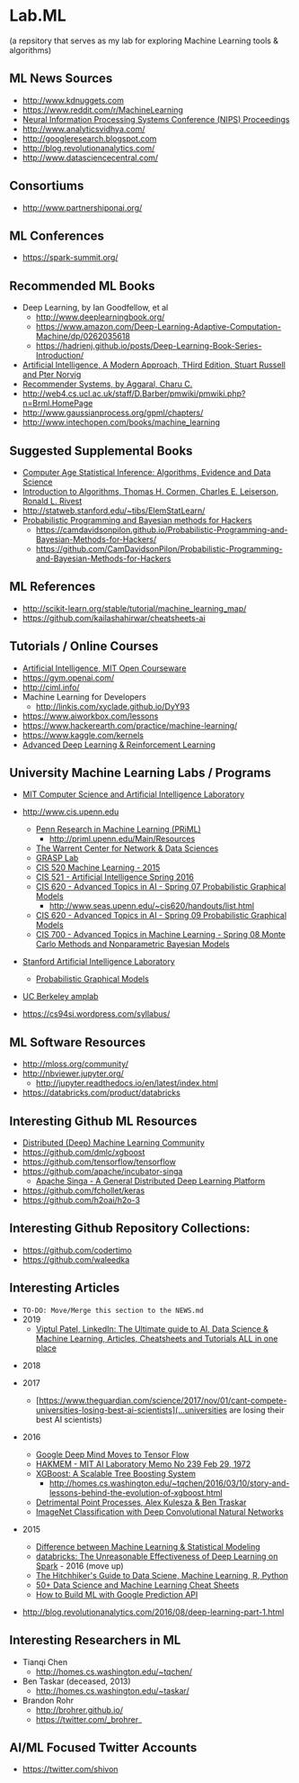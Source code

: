 # Lab.ML
(a repsitory that serves as my lab for exploring Machine Learning tools & algorithms)

## ML News Sources
* http://www.kdnuggets.com
* https://www.reddit.com/r/MachineLearning
* [Neural Information Processing Systems Conference (NIPS) Proceedings](http://papers.nips.cc/)
* http://www.analyticsvidhya.com/ 
* http://googleresearch.blogspot.com
* http://blog.revolutionanalytics.com/
* http://www.datasciencecentral.com/



## Consortiums
* http://www.partnershiponai.org/


## ML Conferences
* https://spark-summit.org/


## Recommended ML Books
* Deep Learning, by Ian Goodfellow, et al
	* http://www.deeplearningbook.org/
	* https://www.amazon.com/Deep-Learning-Adaptive-Computation-Machine/dp/0262035618 
    * https://hadrienj.github.io/posts/Deep-Learning-Book-Series-Introduction/
* [Artificial Intelligence, A Modern Approach, THird Edition, Stuart Russell and Pter Norvig](https://www.amazon.com/Artificial-Intelligence-Modern-Approach-3rd/dp/0136042597/)
* [Recommender Systems, by Aggaral, Charu C.](http://www.springer.com/gp/book/9783319296579)
* http://web4.cs.ucl.ac.uk/staff/D.Barber/pmwiki/pmwiki.php?n=Brml.HomePage
* http://www.gaussianprocess.org/gpml/chapters/
* http://www.intechopen.com/books/machine_learning


## Suggested Supplemental Books
* [Computer Age Statistical Inference: Algorithms, Evidence and Data Science](https://web.stanford.edu/~hastie/CASI/)
* [Introduction to Algorithms, Thomas H. Cormen, Charles E. Leiserson, Ronald L. Rivest](https://www.amazon.com/Introduction-Algorithms-3rd-MIT-Press/dp/0262033844/)
* http://statweb.stanford.edu/~tibs/ElemStatLearn/
* [Probabilistic Programming and Bayesian methods for Hackers](http://nbviewer.jupyter.org/github/CamDavidsonPilon/Probabilistic-Programming-and-Bayesian-Methods-for-Hackers/tree/master/)
	* https://camdavidsonpilon.github.io/Probabilistic-Programming-and-Bayesian-Methods-for-Hackers/
	* https://github.com/CamDavidsonPilon/Probabilistic-Programming-and-Bayesian-Methods-for-Hackers 



## ML References
* http://scikit-learn.org/stable/tutorial/machine_learning_map/ 
* https://github.com/kailashahirwar/cheatsheets-ai


## Tutorials / Online Courses
* [Artificial Intelligence, MIT Open Courseware](http://ocw.mit.edu/courses/electrical-engineering-and-computer-science/6-034-artificial-intelligence-fall-2010/)
* https://gym.openai.com/
* http://ciml.info/
* Machine Learning for Developers
  * http://linkis.com/xyclade.github.io/DyY93
* https://www.aiworkbox.com/lessons
* https://www.hackerearth.com/practice/machine-learning/ 
* https://www.kaggle.com/kernels
* [Advanced Deep Learning & Reinforcement Learning](https://www.youtube.com/playlist?list=PLqYmG7hTraZDNJre23vqCGIVpfZ_K2RZs)



## University Machine Learning Labs / Programs
* [MIT Computer Science and Artificial Intelligence Laboratory](http://www.csail.mit.edu/) 
* http://www.cis.upenn.edu 
	* [Penn Research in Machine Learning (PRiML)](http://priml.upenn.edu/Main/HomePage)
		* http://priml.upenn.edu/Main/Resources
	* [The Warrent Center for Network & Data Sciences](http://warrencenter.upenn.edu/)	
	* [GRASP Lab](https://www.grasp.upenn.edu/)
	* [CIS 520 Machine Learning - 2015](https://alliance.seas.upenn.edu/~cis520/wiki/)
	* [CIS 521 - Artificial Intelligence Spring 2016](http://www.seas.upenn.edu/~cis521/)
	* [CIS 620 - Advanced Topics in AI - Spring 07 Probabilistic Graphical Models](http://www.seas.upenn.edu/~cis620/)
		* http://www.seas.upenn.edu/~cis620/handouts/list.html
	* [CIS 620 - Advanced Topics in AI - Spring 09 Probabilistic Graphical Models](http://www.cis.upenn.edu/~taskar/courses/cis620-sp09/)
	* [CIS 700 - Advanced Topics in Machine Learning - Spring 08 Monte Carlo Methods and Nonparametric Bayesian Models](http://www.cis.upenn.edu/~taskar/courses/cis700-sp08/)

* [Stanford Artificial Intelligence Laboratory](http://ai.standford.edu)
	* [Probabilistic Graphical Models](http://pgm.stanford.edu/)
* [UC Berkeley amplab](https://amplab.cs.berkeley.edu/)
* https://cs94si.wordpress.com/syllabus/



## ML Software Resources
* http://mloss.org/community/
* http://nbviewer.jupyter.org/
	* http://jupyter.readthedocs.io/en/latest/index.html
* https://databricks.com/product/databricks


## Interesting Github ML Resources
* [Distributed (Deep) Machine Learning Community](https://github.com/dmlc)
* https://github.com/dmlc/xgboost
* https://github.com/tensorflow/tensorflow
* https://github.com/apache/incubator-singa
	* [Apache Singa - A General Distributed Deep Learning Platform](http://singa.apache.org)
* https://github.com/fchollet/keras
* https://github.com/h2oai/h2o-3


## Interesting Github Repository Collections:
* https://github.com/codertimo
* https://github.com/waleedka





## Interesting Articles
- ```TO-DO: Move/Merge this section to the NEWS.md```
- 2019 
  + [Viptul Patel, LinkedIn: The Ultimate guide to AI, Data Science & Machine Learning, Articles, Cheatsheets and Tutorials ALL in one place](https://www.linkedin.com/pulse/all-cheatsheets-one-place-vipul-patel/) 


* 2018


* 2017
  * [https://www.theguardian.com/science/2017/nov/01/cant-compete-universities-losing-best-ai-scientists](...universities are losing their best AI scientists)


* 2016
  * [Google Deep Mind Moves to Tensor Flow](http://googleresearch.blogspot.co.nz/2016/04/deepmind-moves-to-tensorflow.html)
  * [HAKMEM - MIT AI Laboratory Memo No 239 Feb 29, 1972](http://www.inwap.com/pdp10/hbaker/hakmem/hakmem.html) 
  * [XGBoost: A Scalable Tree Boosting System](http://dmlc.cs.washington.edu/xgboost.html)
    * http://homes.cs.washington.edu/~tqchen/2016/03/10/story-and-lessons-behind-the-evolution-of-xgboost.html 
  * [Detrimental Point Processes, Alex Kulesza & Ben Traskar](http://homes.cs.washington.edu/~taskar/pubs/dpp_tut.pdf)
  * [ImageNet Classification with Deep Convolutional Natural Networks](http://papers.nips.cc/paper/4824-imagenet-classification-with-deep-convolutional-neural-networks)


* 2015
  * [Difference between Machine Learning & Statistical Modeling](http://www.analyticsvidhya.com/blog/2015/07/difference-machine-learning-statistical-modeling/)
  * [databricks: The Unreasonable Effectiveness of Deep Learning on Spark](https://databricks.com/blog/2016/04/01/unreasonable-effectiveness-of-deep-learning-on-spark.html) - 2016 (move up)
  * [The Hitchhiker's Guide to Data Sciene, Machine Learning, R, Python](http://www.datasciencecentral.com/profiles/blogs/hitchhiker-s-guide-to-data-science-machine-learning-r-python)
  * [50+ Data Science and Machine Learning Cheat Sheets](http://www.kdnuggets.com/2015/07/good-data-science-machine-learning-cheat-sheets.html)
  * [How to Build ML with Google Prediction API](http://www.programmableweb.com/news/how-to-build-machine-learning-google-prediction-api/how-to/2015/05/27)
* http://blog.revolutionanalytics.com/2016/08/deep-learning-part-1.html


## Interesting Researchers in ML
* Tianqi Chen
  * http://homes.cs.washington.edu/~tqchen/
* Ben Taskar (deceased, 2013)
  * http://homes.cs.washington.edu/~taskar/
* Brandon Rohr
  * http://brohrer.github.io/
  * https://twitter.com/_brohrer_


## AI/ML Focused Twitter Accounts
* https://twitter.com/shivon

